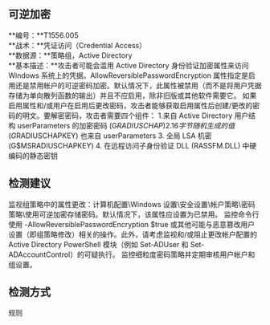 ## 可逆加密  
**编号：**T1556.005  
**战术：**凭证访问（Credential Access）  
**数据源：**策略组，Active Directory  
**基本描述：**攻击者可能会滥用 Active Directory 身份验证加密属性来访问 Windows 系统上的凭据。AllowReversiblePasswordEncryption 属性指定是启用还是禁用帐户的可逆密码加密。默认情况下，此属性被禁用（而不是将用户凭据存储为单向散列函数的输出）并且不应启用，除非旧版或其他软件需要它。
如果启用属性和/或用户在启用后更改密码，攻击者能够获取启用属性后创建/更改的密码的明文。要解密密码，攻击者需要四个组件：
1.来自 Active Directory 用户结构 userParameters 的加密密码 (G$RADIUSCHAP)
2.16 字节随机生成的值 (G$RADIUSCHAPKEY) 也来自 userParameters
3. 全局 LSA 机密 (G$MSRADIUSCHAPKEY)
4. 在远程访问子身份验证 DLL (RASSFM.DLL) 中硬编码的静态密钥  
## 检测建议  
监视组策略中的属性更改：计算机配置\Windows 设置\安全设置\帐户策略\密码策略\使用可逆加密存储密码。默认情况下，该属性应设置为已禁用。
监控命令行使用 -AllowReversiblePasswordEncryption $true 或其他可能与恶意篡改用户设置（即组策略修改）相关的操作。此外，请考虑监视和/或阻止更改帐户配置的 Active Directory PowerShell 模块（例如 Set-ADUser 和 Set-ADAccountControl）的可疑执行。
监控细粒度密码策略并定期审核用户帐户和组设置。  
## 检测方式  
规则